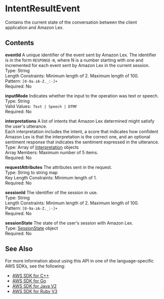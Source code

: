 # IntentResultEvent<a name="API_runtime_IntentResultEvent"></a>

Contains the current state of the conversation between the client application and Amazon Lex\.

## Contents<a name="API_runtime_IntentResultEvent_Contents"></a>

 **eventId**   <a name="lexv2-Type-runtime_IntentResultEvent-eventId"></a>
A unique identifier of the event sent by Amazon Lex\. The identifier is in the form `RESPONSE-N`, where N is a number starting with one and incremented for each event sent by Amazon Lex in the current session\.  
Type: String  
Length Constraints: Minimum length of 2\. Maximum length of 100\.  
Pattern: `[0-9a-zA-Z._:-]+`   
Required: No

 **inputMode**   <a name="lexv2-Type-runtime_IntentResultEvent-inputMode"></a>
Indicates whether the input to the operation was text or speech\.  
Type: String  
Valid Values:` Text | Speech | DTMF`   
Required: No

 **interpretations**   <a name="lexv2-Type-runtime_IntentResultEvent-interpretations"></a>
A list of intents that Amazon Lex determined might satisfy the user's utterance\.  
Each interpretation includes the intent, a score that indicates how confident Amazon Lex is that the interpretation is the correct one, and an optional sentiment response that indicates the sentiment expressed in the utterance\.  
Type: Array of [Interpretation](API_runtime_Interpretation.md) objects  
Array Members: Maximum number of 5 items\.  
Required: No

 **requestAttributes**   <a name="lexv2-Type-runtime_IntentResultEvent-requestAttributes"></a>
The attributes sent in the request\.  
Type: String to string map  
Key Length Constraints: Minimum length of 1\.  
Required: No

 **sessionId**   <a name="lexv2-Type-runtime_IntentResultEvent-sessionId"></a>
The identifier of the session in use\.  
Type: String  
Length Constraints: Minimum length of 2\. Maximum length of 100\.  
Pattern: `[0-9a-zA-Z._:-]+`   
Required: No

 **sessionState**   <a name="lexv2-Type-runtime_IntentResultEvent-sessionState"></a>
The state of the user's session with Amazon Lex\.  
Type: [SessionState](API_runtime_SessionState.md) object  
Required: No

## See Also<a name="API_runtime_IntentResultEvent_SeeAlso"></a>

For more information about using this API in one of the language\-specific AWS SDKs, see the following:
+  [AWS SDK for C\+\+](https://docs.aws.amazon.com/goto/SdkForCpp/runtime.lex.v2-2020-08-07/IntentResultEvent) 
+  [AWS SDK for Go](https://docs.aws.amazon.com/goto/SdkForGoV1/runtime.lex.v2-2020-08-07/IntentResultEvent) 
+  [AWS SDK for Java V2](https://docs.aws.amazon.com/goto/SdkForJavaV2/runtime.lex.v2-2020-08-07/IntentResultEvent) 
+  [AWS SDK for Ruby V3](https://docs.aws.amazon.com/goto/SdkForRubyV3/runtime.lex.v2-2020-08-07/IntentResultEvent) 
